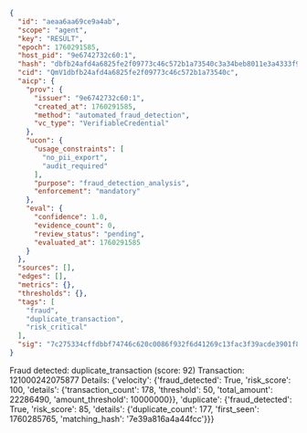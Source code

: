 ```json
{
  "id": "aeaa6aa69ce9a4ab",
  "scope": "agent",
  "key": "RESULT",
  "epoch": 1760291585,
  "host_pid": "9e6742732c60:1",
  "hash": "dbfb24afd4a6825fe2f09773c46c572b1a73540c3a34beb8011e3a4333f9fb6e",
  "cid": "QmV1dbfb24afd4a6825fe2f09773c46c572b1a73540c",
  "aicp": {
    "prov": {
      "issuer": "9e6742732c60:1",
      "created_at": 1760291585,
      "method": "automated_fraud_detection",
      "vc_type": "VerifiableCredential"
    },
    "ucon": {
      "usage_constraints": [
        "no_pii_export",
        "audit_required"
      ],
      "purpose": "fraud_detection_analysis",
      "enforcement": "mandatory"
    },
    "eval": {
      "confidence": 1.0,
      "evidence_count": 0,
      "review_status": "pending",
      "evaluated_at": 1760291585
    }
  },
  "sources": [],
  "edges": [],
  "metrics": {},
  "thresholds": {},
  "tags": [
    "fraud",
    "duplicate_transaction",
    "risk_critical"
  ],
  "sig": "7c275334cffdbbf74746c620c0086f932f6d41269c13fac3f39acde3901f8a0b"
}
```

Fraud detected: duplicate_transaction (score: 92)
Transaction: 121000242075877
Details: {'velocity': {'fraud_detected': True, 'risk_score': 100, 'details': {'transaction_count': 178, 'threshold': 50, 'total_amount': 22286490, 'amount_threshold': 10000000}}, 'duplicate': {'fraud_detected': True, 'risk_score': 85, 'details': {'duplicate_count': 177, 'first_seen': 1760285765, 'matching_hash': '7e39a816a4a44fcc'}}}